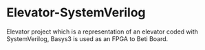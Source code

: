# Elevator-SystemVerilog
Elevator project which is a representation of an elevator coded with SystemVerilog, Basys3 is used as an FPGA to Beti Board.
